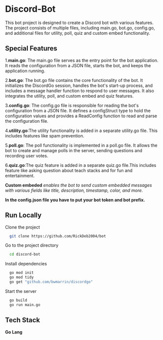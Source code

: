 
# Discord-Bot

This bot project is designed to create a Discord bot with various features. The project consists of multiple files, including main.go, bot.go, config.go, and additional files for utility, poll, quiz and custom embed functionality.



##  Special Features
1.**main.go**: The main.go file serves as the entry point for the bot application. It reads the configuration from a JSON file, starts the bot, and keeps the application running.

2.**bot.go**: The bot.go file contains the core functionality of the bot. It initializes the DiscordGo session, handles the bot's start-up process, and includes a message handler function to respond to user messages. It also integrates the utility, poll, and custom embed  and quiz features.

3.**config.go**: The config.go file is responsible for reading the bot's configuration from a JSON file. It defines a configStruct type to hold the configuration values and provides a ReadConfig function to read and parse the configuration file.

4.**utility.go**:The utility functionality is added in a separate utility.go file. This includes features like spam prevention.

5.**poll.go**: The poll functionality is implemented in a poll.go file. It allows the bot to create and manage polls in the server, sending questions and recording user votes.

6.**quiz.go**:The quiz feature is added in a separate quiz.go file.This includes feature like asking question about teach stacks and for fun and entertainment.

**Custom embeded**   *enables the bot to send custom embedded messages with various fields like title, description, timestamp, color, and more.*


**In the config.json file you have to put your bot token and bot prefix.**


## Run Locally

Clone the project

```bash
  git clone https://github.com/RickDeb2004/bot
```

Go to the project directory

```bash
  cd discord-bot
```

Install dependencies

```bash
  go mod init
  go mod tidy
  go get "github.com/bwmarrin/discordgo"
```

Start the server

```bash
  go build
  go run main.go
```


## Tech Stack
**Go Lang**

